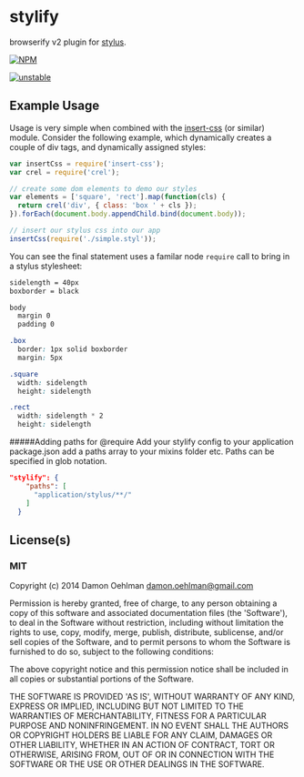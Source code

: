 # stylify

browserify v2 plugin for [stylus](https://github.com/LearnBoost/stylus).


[![NPM](https://nodei.co/npm/stylify.png)](https://nodei.co/npm/stylify/)

[![unstable](https://img.shields.io/badge/stability-unstable-yellowgreen.svg)](https://github.com/badges/stability-badges) 

## Example Usage

Usage is very simple when combined with the
[insert-css](https://github.com/substack/insert-css) (or similar) module.
Consider the following example, which dynamically creates a couple of
div tags, and dynamically assigned styles:

```js
var insertCss = require('insert-css');
var crel = require('crel');

// create some dom elements to demo our styles
var elements = ['square', 'rect'].map(function(cls) {
  return crel('div', { class: 'box ' + cls });
}).forEach(document.body.appendChild.bind(document.body));

// insert our stylus css into our app
insertCss(require('./simple.styl'));
```

You can see the final statement uses a familar node `require` call to 
bring in a stylus stylesheet:

```css
sidelength = 40px
boxborder = black

body
  margin 0
  padding 0

.box
  border: 1px solid boxborder
  margin: 5px

.square
  width: sidelength
  height: sidelength

.rect
  width: sidelength * 2
  height: sidelength
```

#####Adding paths for @require
Add your stylify config to your application package.json
add a paths array to your mixins folder etc. Paths can be specified in glob notation.

```json
"stylify": {
    "paths": [
      "application/stylus/**/"
    ]
  }
```

## License(s)

### MIT

Copyright (c) 2014 Damon Oehlman <damon.oehlman@gmail.com>

Permission is hereby granted, free of charge, to any person obtaining
a copy of this software and associated documentation files (the
'Software'), to deal in the Software without restriction, including
without limitation the rights to use, copy, modify, merge, publish,
distribute, sublicense, and/or sell copies of the Software, and to
permit persons to whom the Software is furnished to do so, subject to
the following conditions:

The above copyright notice and this permission notice shall be
included in all copies or substantial portions of the Software.

THE SOFTWARE IS PROVIDED 'AS IS', WITHOUT WARRANTY OF ANY KIND,
EXPRESS OR IMPLIED, INCLUDING BUT NOT LIMITED TO THE WARRANTIES OF
MERCHANTABILITY, FITNESS FOR A PARTICULAR PURPOSE AND NONINFRINGEMENT.
IN NO EVENT SHALL THE AUTHORS OR COPYRIGHT HOLDERS BE LIABLE FOR ANY
CLAIM, DAMAGES OR OTHER LIABILITY, WHETHER IN AN ACTION OF CONTRACT,
TORT OR OTHERWISE, ARISING FROM, OUT OF OR IN CONNECTION WITH THE
SOFTWARE OR THE USE OR OTHER DEALINGS IN THE SOFTWARE.
